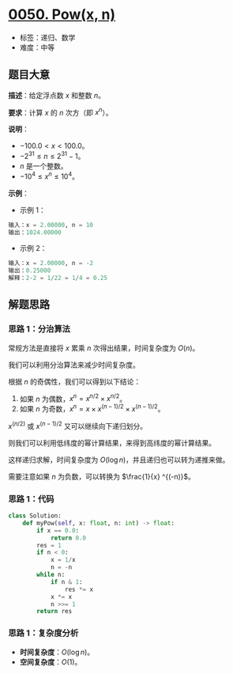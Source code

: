 # [0050. Pow(x, n)](https://leetcode.cn/problems/powx-n/)

- 标签：递归、数学
- 难度：中等

## 题目大意

**描述**：给定浮点数 $x$ 和整数 $n$。

**要求**：计算 $x$ 的 $n$ 次方（即 $x^n$）。

**说明**：

- $-100.0 < x < 100.0$。
- $-2^{31} \le n \le 2^{31} - 1$。
- $n$ 是一个整数。
- $-10^4 \le x^n \le 10^4$。

**示例**：

- 示例 1：

```python
输入：x = 2.00000, n = 10
输出：1024.00000
```

- 示例 2：

```python
输入：x = 2.00000, n = -2
输出：0.25000
解释：2-2 = 1/22 = 1/4 = 0.25
```

## 解题思路

### 思路 1：分治算法

常规方法是直接将 $x$ 累乘 $n$ 次得出结果，时间复杂度为 $O(n)$。

我们可以利用分治算法来减少时间复杂度。

根据 $n$ 的奇偶性，我们可以得到以下结论：

1. 如果 $n$ 为偶数，$x^n = x^{n / 2} \times x^{n / 2}$。
2. 如果 $n$ 为奇数，$x^n = x \times x^{(n - 1) / 2} \times x^{(n - 1) / 2}$。

$x^{(n / 2)}$ 或 $x^{(n - 1) / 2}$ 又可以继续向下递归划分。

则我们可以利用低纬度的幂计算结果，来得到高纬度的幂计算结果。

这样递归求解，时间复杂度为 $O(\log n)$，并且递归也可以转为递推来做。

需要注意如果 $n$ 为负数，可以转换为 $\frac{1}{x} ^{(-n)}$。

### 思路 1：代码

```python
class Solution:
    def myPow(self, x: float, n: int) -> float:
        if x == 0.0:
            return 0.0
        res = 1
        if n < 0:
            x = 1/x
            n = -n
        while n:
            if n & 1:
                res *= x
            x *= x
            n >>= 1
        return res
```

### 思路 1：复杂度分析

- **时间复杂度**：$O(\log n)$。
- **空间复杂度**：$O(1)$。


